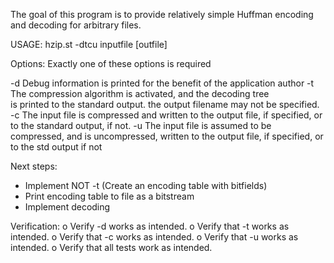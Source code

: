 The goal of this program is to provide relatively simple Huffman encoding and decoding for arbitrary files.

USAGE:
hzip.st -dtcu inputfile [outfile]


Options:
Exactly one of these options is required

  -d    Debug information is printed for the benefit of the 
        application author
  -t    The compression algorithm is activated, and the decoding tree  
        is printed to the standard output. the output filename may not
        be specified.
  -c    The input file is compressed and written to the output file, if
        specified, or to the standard output, if not.
  -u    The input file is assumed to be compressed, and is uncompressed,
        written to the output file, if specified, or to the std output 
        if not


Next steps:
- Implement NOT -t (Create an encoding table with bitfields)
- Print encoding table to file as a bitstream
- Implement decoding

Verification:
o Verify -d works as intended.
o Verify that -t works as intended.
o Verify that -c works as intended.
o Verify that -u works as intended.
o Verify that all tests work as intended.
